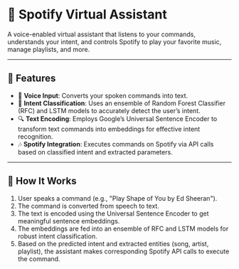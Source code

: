 # 🎵 Spotify Virtual Assistant

A voice-enabled virtual assistant that listens to your commands, understands your intent, and controls Spotify to play your favorite music, manage playlists, and more.

---

## 🧠 Features

- 🎤 **Voice Input**: Converts your spoken commands into text.  
- 🧾 **Intent Classification**: Uses an ensemble of Random Forest Classifier (RFC) and LSTM models to accurately detect the user’s intent.  
- 🔍 **Text Encoding**: Employs Google’s Universal Sentence Encoder to transform text commands into embeddings for effective intent recognition.  
- 🎶 **Spotify Integration**: Executes commands on Spotify via API calls based on classified intent and extracted parameters.

---

## 🚀 How It Works

1. User speaks a command (e.g., "Play Shape of You by Ed Sheeran").  
2. The command is converted from speech to text.  
3. The text is encoded using the Universal Sentence Encoder to get meaningful sentence embeddings.  
4. The embeddings are fed into an ensemble of RFC and LSTM models for robust intent classification.  
5. Based on the predicted intent and extracted entities (song, artist, playlist), the assistant makes corresponding Spotify API calls to execute the command.
